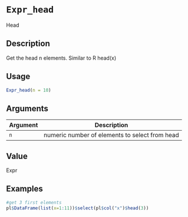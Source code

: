 # `Expr_head`

Head


## Description

Get the head n elements.
 Similar to R head(x)


## Usage

```r
Expr_head(n = 10)
```


## Arguments

Argument      |Description
------------- |----------------
`n`     |     numeric number of elements to select from head


## Value

Expr


## Examples

```r
#get 3 first elements
pl$DataFrame(list(x=1:11))$select(pl$col("x")$head(3))
```


